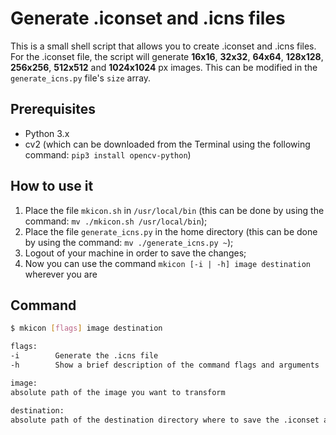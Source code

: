 # Generate .iconset and .icns files

This is a small shell script that allows you to create .iconset and .icns files. For the .iconset file, the script will generate **16x16**, **32x32**, **64x64**, 
**128x128**, **256x256**, **512x512** and **1024x1024** px images. This can be modified in the `generate_icns.py` file's `size` array.

## Prerequisites

- Python 3.x
- cv2 (which can be downloaded from the Terminal using the following command: `pip3 install opencv-python`)

## How to use it

1. Place the file `mkicon.sh` in `/usr/local/bin` (this can be done by using the command: `mv ./mkicon.sh /usr/local/bin`);
2. Place the file `generate_icns.py` in the home directory (this can be done by using the command: `mv ./generate_icns.py ~`);
3. Logout of your machine in order to save the changes;
4. Now you can use the command `mkicon [-i | -h] image destination` wherever you are

## Command

```bash
$ mkicon [flags] image destination

flags:
-i        Generate the .icns file
-h        Show a brief description of the command flags and arguments

image:
absolute path of the image you want to transform

destination:
absolute path of the destination directory where to save the .iconset and eventually the .icns files
```
